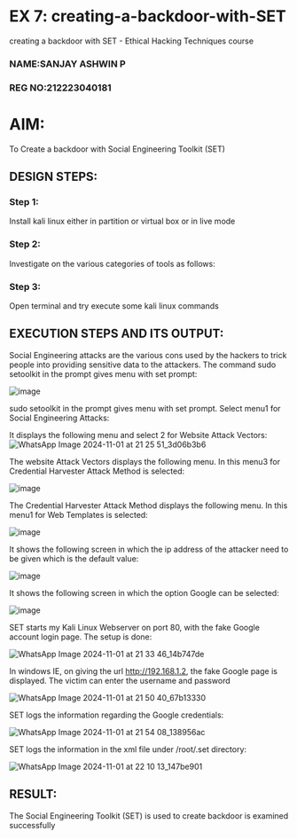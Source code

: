 # EX 7: creating-a-backdoor-with-SET
creating a backdoor with SET - Ethical Hacking Techniques course
### NAME:SANJAY ASHWIN P
### REG NO:212223040181

# AIM:
To Create a backdoor with Social Engineering Toolkit (SET)

## DESIGN STEPS:

### Step 1:

Install kali linux either in partition or virtual box or in live mode


### Step 2:

Investigate on the various categories of tools as follows:

### Step 3:

Open terminal and try execute some kali linux commands

## EXECUTION STEPS AND ITS OUTPUT:
Social Engineering attacks are the various cons used by the hackers to trick people into providing sensitive data to the attackers. 
The command sudo setoolkit in the prompt gives menu with set prompt:

![image](https://github.com/user-attachments/assets/e947091b-0ca1-4223-a81b-79bed178f798)


sudo setoolkit in the prompt gives menu with set prompt. Select menu1 for Social Engineering Attacks:

It displays the following menu and select 2 for Website Attack Vectors:
![WhatsApp Image 2024-11-01 at 21 25 51_3d06b3b6](https://github.com/user-attachments/assets/5ec3ea80-a2b0-43bf-932d-61a1868be299)

The website Attack Vectors displays the following menu. In this menu3 for Credential Harvester Attack Method is selected:

![image](https://github.com/user-attachments/assets/db748449-152f-4541-b0ba-df66a2500e4d)


The Credential Harvester Attack Method displays the following menu. In this menu1 for Web Templates is selected:

![image](https://github.com/user-attachments/assets/aa0588fe-8745-4571-b381-28f1ec95a87e)


It shows the following screen in which the ip address of the attacker need to be given which is the default value:

![image](https://github.com/user-attachments/assets/9e8f2b36-27ea-4611-928a-db45b1104338)

It shows the following screen in which the option Google can be selected:

![image](https://github.com/user-attachments/assets/ac2c3291-2a88-4943-91f2-5216ab9661de)


SET starts my Kali Linux Webserver on port 80, with the fake Google account login page. The setup is done:

![WhatsApp Image 2024-11-01 at 21 33 46_14b747de](https://github.com/user-attachments/assets/88afe2e6-66dd-4060-8c29-4d8b946ad21c)


In windows IE, on giving the url http://192.168.1.2, the fake Google page is displayed. The victim can enter the username and password

![WhatsApp Image 2024-11-01 at 21 50 40_67b13330](https://github.com/user-attachments/assets/ec5328e8-6166-438b-8c20-2fb269c798b7)

SET logs the information regarding the Google credentials:

![WhatsApp Image 2024-11-01 at 21 54 08_138956ac](https://github.com/user-attachments/assets/e2338264-b947-464b-9d54-9adcb144db67)


SET logs the information in the xml file under /root/.set directory:

![WhatsApp Image 2024-11-01 at 22 10 13_147be901](https://github.com/user-attachments/assets/6d6ff854-8b47-470a-9f4d-462729911b50)


## RESULT:
The Social Engineering Toolkit (SET) is used to create backdoor is  examined successfully
